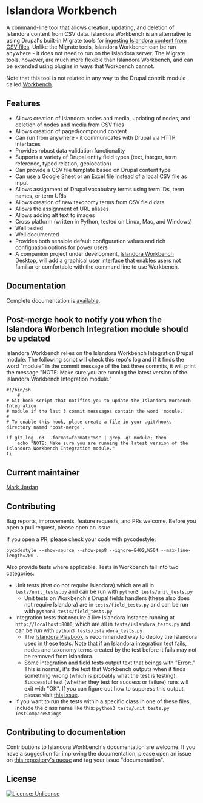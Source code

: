 # Islandora Workbench

A command-line tool that allows creation, updating, and deletion of Islandora content from CSV data. Islandora Workbench is an alternative to using Drupal's built-in Migrate tools for [ingesting Islandora content from CSV files](https://github.com/Islandora/migrate_islandora_csv). Unlike the Migrate tools, Islandora Workbench can be run anywhere - it does not need to run on the Islandora server. The Migrate tools, however, are much more flexible than Islandora Workbench, and can be extended using plugins in ways that Workbench cannot.

Note that this tool is not related in any way to the Drupal contrib module called [Workbench](https://www.drupal.org/project/workbench).

## Features

* Allows creation of Islandora nodes and media, updating of nodes, and deletion of nodes and media from CSV files
* Allows creation of paged/compound content
* Can run from anywhere - it communicates with Drupal via HTTP interfaces
* Provides robust data validation functionality
* Supports a variety of Drupal entity field types (text, integer, term reference, typed relation, geolocation)
* Can provide a CSV file template based on Drupal content type
* Can use a Google Sheet or an Excel file instead of a local CSV file as input
* Allows assignment of Drupal vocabulary terms using term IDs, term names, or term URIs
* Allows creation of new taxonomy terms from CSV field data
* Allows the assignment of URL aliases
* Allows adding alt text to images
* Cross platform (written in Python, tested on Linux, Mac, and Windows)
* Well tested
* Well documented
* Provides both sensible default configuration values and rich configuation options for power users
* A companion project under development, [Islandora Workbench Desktop](https://github.com/mjordan/islandora_workbench_desktop), will add a graphical user interface that enables users not familiar or comfortable with the command line to use Workbench.

## Documentation

Complete documentation is [available](https://mjordan.github.io/islandora_workbench_docs/).

## Post-merge hook to notify you when the Islandora Worbench Integration module should be updated

Islandora Workbench relies on the Islandora Workbench Integration Drupal module. The following script will check this repo's log and if it finds the word "module" in the commit message of the last three commits, it will print the message "NOTE: Make sure you are running the latest version of the Islandora Workbench Integration module."

```shell
#!/bin/sh
    #
# Git hook script that notifies you to update the Islandora Worbench Integration
# module if the last 3 commit messsages contain the word 'module.'
#
# To enable this hook, place create a file in your .git/hooks directory named 'post-merge'.

if git log -n3 --format=format:"%s" | grep -qi module; then
    echo "NOTE: Make sure you are running the latest version of the Islandora Workbench Integration module."
fi
```

## Current maintainer

[Mark Jordan](https://github.com/mjordan)

## Contributing

Bug reports, improvements, feature requests, and PRs welcome. Before you open a pull request, please open an issue.

If you open a PR, please check your code with pycodestyle:

`pycodestyle --show-source --show-pep8 --ignore=E402,W504 --max-line-length=200 .`

Also provide tests where applicable. Tests in Workbench fall into two categories:

* Unit tests (that do not require Islandora) which are all in `tests/unit_tests.py` and can be run with `python3 tests/unit_tests.py`
   * Unit tests on Workbench's Drupal fields handlers (these also does not require Islandora) are in `tests/field_tests.py` and can be run with `python3 tests/field_tests.py`
* Integration tests that require a live Islandora instance running at `http://localhost:8000`, which are all in `tests/islandora_tests.py` and can be run with `python3 tests/islandora_tests.py`
   * The [Islandora Playbook](https://github.com/Islandora-Devops/islandora-playbook) is recommended way to deploy the Islandora used in these tests. Note that if an Islandora integration test fails, nodes and taxonomy terms created by the test before it fails may not be removed from Islandora.
   * Some integration and field tests output text that beings with "Error:." This is normal, it's the text that Workbench outputs when it finds something wrong (which is probably what the test is testing). Successful test (whether they test for success or failure) runs will exit with "OK". If you can figure out how to suppress this output, please visit [this issue](https://github.com/mjordan/islandora_workbench/issues/160).
* If you want to run the tests within a specific class in one of these files, include the class name like this: `python3 tests/unit_tests.py TestCompareStings`

## Contributing to documentation

Contributions to Islandora Workbench's documentation are welcome. If you have a suggestion for improving the documentation, please open an issue on [this repository's queue](https://github.com/mjordan/islandora_workbench/issues) and tag your issue "documentation".

## License

[![License: Unlicense](https://img.shields.io/badge/license-Unlicense-blue.svg)](http://unlicense.org/)
